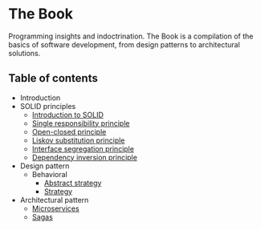 # The Book
Programming insights and indoctrination. The Book is a compilation of the basics of software development, from design patterns to architectural solutions.

## Table of contents
- Introduction
- SOLID principles
  - [Introduction to SOLID](./solid_principles/introduction.md)
  - [Single responsibility principle](./solid_principles/single_responsibility_principle.md)
  - [Open-closed principle](./solid_principles/open_closed_principle.md)
  - [Liskov substitution principle](./solid_principles/liskov_substitution_principle.md)
  - [Interface segregation principle](./solid_principles/interface_segregation_principle.md)
  - [Dependency inversion principle](./solid_principles/dependency_inversion_principle.md)
- Design pattern
  - Behavioral
    - [Abstract strategy](./design_pattern/abtract_strategy_pattern.md)
    - [Strategy](./design_pattern/strategy_pattern.md)
- Architectural pattern
  - [Microservices](./architectural_pattern/microservices.md)
  - [Sagas](./architectural_pattern/sagas_pattern.md)
